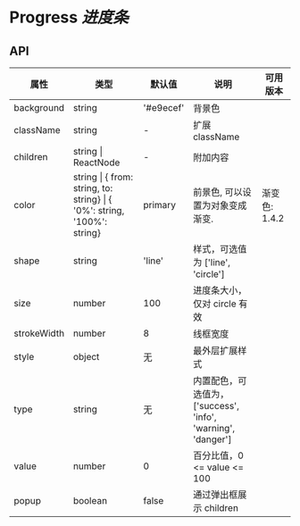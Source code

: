 # Progress *进度条*

<example />

## API 

| 属性 | 类型 | 默认值 | 说明 | 可用版本 |
| --- | --- | --- | --- | --- |
| background | string | '#e9ecef' | 背景色 | |
| className | string | - | 扩展className | |
| children | string \| ReactNode | - | 附加内容 | |
| color | string \| { from: string, to: string} \| { '0%': string, '100%': string} | primary | 前景色, 可以设置为对象变成渐变.  | 渐变色: 1.4.2 |
| shape | string | 'line' | 样式，可选值为 \['line', 'circle'] | |
| size | number | 100 | 进度条大小，仅对 circle 有效 | |
| strokeWidth | number | 8 | 线框宽度 | |
| style | object | 无 | 最外层扩展样式 | |
| type | string | 无 | 内置配色，可选值为，\['success', 'info', 'warning', 'danger'] | |
| value | number | 0 | 百分比值，0 <= value <= 100 | |
| popup | boolean | false | 通过弹出框展示 children | |
